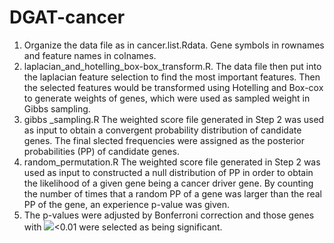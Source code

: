 # DGAT-cancer
1. Organize the data file as in cancer.list.Rdata. Gene symbols in rownames and feature names in colnames.
2. laplacian_and_hotelling_box-box_transform.R. 
   The data file then put into the laplacian feature selection to find the most important features. Then the selected features would be transformed using Hotelling and Box-cox to generate weights of genes, which were used as sampled weight in Gibbs sampling.
3. gibbs _sampling.R
   The weighted score file generated in Step 2 was used as input to obtain a convergent probability distribution of candidate genes. The final slected frequencies were assigned as the posterior probabilities (PP) of candidate genes.
4. random_permutation.R
   The weighted score file generated in Step 2 was used as input to constructed a null distribution of PP in order to obtain the likelihood of a given gene being a cancer driver gene. By counting the number of times that a random PP of a gene was larger than the real PP of the gene, an experience p-value was given. 
5. The p-values were adjusted by Bonferroni correction and  those genes with ![](https://latex.codecogs.com/svg.image?p_{adj})<0.01 were selected as being significant.
